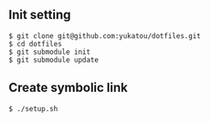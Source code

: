 ## Init setting
    $ git clone git@github.com:yukatou/dotfiles.git
    $ cd dotfiles
    $ git submodule init
    $ git submodule update

## Create symbolic link
    $ ./setup.sh
